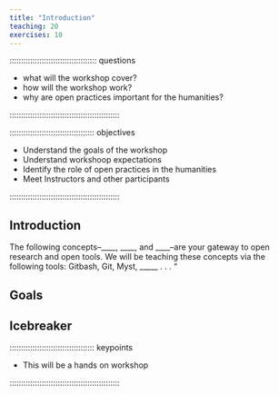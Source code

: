 ```yaml
---
title: "Introduction"
teaching: 20
exercises: 10
---
```


:::::::::::::::::::::::::::::::::::::: questions 

- what will the workshop cover?
- how will the workshop work?
- why are open practices important for the humanities?

::::::::::::::::::::::::::::::::::::::::::::::::

::::::::::::::::::::::::::::::::::::: objectives

- Understand the goals of the workshop
- Understand workshoop expectations
- Identify the role of open practices in the humanities
- Meet Instructors and other participants

::::::::::::::::::::::::::::::::::::::::::::::::


## Introduction
The following concepts–____, ____, and ____–are your gateway to open research and open tools.  We will be teaching these concepts via the following tools: Gitbash, Git, Myst, _____ . . . “



## Goals




## Icebreaker

::::::::::::::::::::::::::::::::::::: keypoints 

- This will be a hands on workshop

::::::::::::::::::::::::::::::::::::::::::::::::